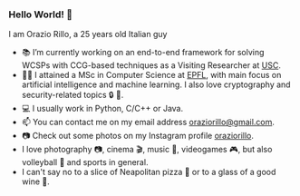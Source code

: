 ### Hello World! :wave:

I am Orazio Rillo, a 25 years old Italian guy

- 📚 I’m currently working on an end-to-end framework for solving WCSPs with CCG-based techniques as a Visiting Researcher at [USC](https://www.usc.edu/).
- 👨‍🎓 I attained a MSc in Computer Science at [EPFL](https://www.epfl.ch/en/), with main focus on artificial intelligence and machine learning. I also love cryptography and security-related topics :lock: :key:.
- :computer: I usually work in Python, C/C++ or Java.
- 📫 You can contact me on my email address oraziorillo@gmail.com.
- :camera: Check out some photos on my Instagram profile [oraziorillo](https://www.instagram.com/oraziorillo/?hl=it).
- I love photography :camera:, cinema :clapper:, music :musical_keyboard:, videogames :video_game:, but also volleyball :volleyball: and sports in general.
- I can't say no to a slice of Neapolitan pizza :pizza: or to a glass of a good wine :wine_glass:.


<!--
**oraziorillo/oraziorillo** is a ✨ _special_ ✨ repository because its `README.md` (this file) appears on your GitHub profile.

Here are some ideas to get you started:

- 🔭 I’m currently working on ...
- 🌱 I’m currently learning ...
- 👯 I’m looking to collaborate on ...
- 🤔 I’m looking for help with ...
- 💬 Ask me about ...

- 😄 Pronouns: ...
- ⚡ Fun fact: ...
-->
